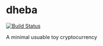 # dheba 
[![Build Status](https://travis-ci.org/suen/dheba.svg?branch=master)](https://travis-ci.org/suen/dheba)

A minimal usuable toy cryptocurrency
